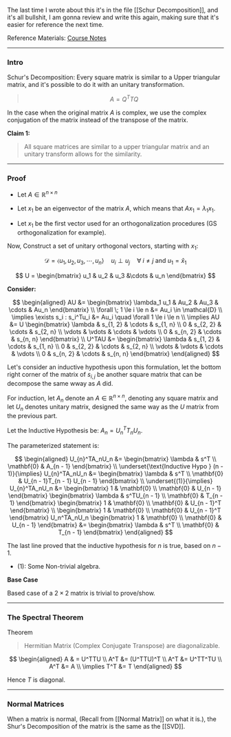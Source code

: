  The last time I wrote about this it's in the file [[Schur Decomposition]], and it's all bullshit, I am gonna review and write this again, making sure that it's easier for reference the next time. 
 
Reference Materials: [Course Notes](http://pfister.ee.duke.edu/courses/ecen601/notes_ch8.pdf)

---
### **Intro**

Schur's Decomposition: Every square matrix is similar to a Upper triangular matrix, and it's possible to do it with an unitary transformation. 

> $$A = Q^TTQ$$

In the case when the original matrix $A$ is complex, we use the complex conjugation of the matrix instead of the transpose of the matrix. 

**Claim 1:** 

> All square matrices are similar to a upper triangular matrix and an unitary transform allows for the similarity. 


---
### **Proof**

* Let $A \in \mathbb{R}^{n\times n}$

* Let $x_1$ be an eigenvector of the matrix $A$, which means that $Ax_1 = \lambda_1 x_1$.

* Let $x_1$ be the first vector used for an orthogonalization procedures (GS orthogonalization for example). 

Now, Construct a set of unitary orthogonal vectors, starting with $x_1$: 

$$
\mathcal{D} = \langle u_1, u_2, u_3, \cdots, u_n\rangle \quad u_i \perp u_j \quad \forall \; i \neq j \text{ and } u_1 = \hat{x}_1
$$

$$
U = \begin{bmatrix}
    u_1 & u_2 & u_3 &\cdots & u_n 
\end{bmatrix}
$$

**Consider:** 

$$
\begin{aligned}
    AU &= \begin{bmatrix}
        \lambda_1 u_1 & Au_2 & Au_3 & \cdots & Au_n 
    \end{bmatrix}
    \\
    \forall \; 1 \le i \le n &= 
    Au_i \in \mathcal{D}
    \\
    \implies 
    \exists s_i : s_i^Tu_i &= Au_i \quad \forall 1 \le i \le n
    \\
    \implies 
    AU &= U \begin{bmatrix}
        \lambda & s_{1, 2} & \cdots & s_{1, n}
        \\
        0 & s_{2, 2} & \cdots & s_{2, n}
        \\
        \vdots & \vdots & \cdots & \vdots
        \\
        0 & s_{n, 2} & \cdots & s_{n, n}
    \end{bmatrix}
    \\
    U^TAU &= \begin{bmatrix}
        \lambda & s_{1, 2} & \cdots & s_{1, n}
        \\
        0 & s_{2, 2} & \cdots & s_{2, n}
        \\
        \vdots & \vdots & \cdots & \vdots
        \\
        0 & s_{n, 2} & \cdots & s_{n, n}
    \end{bmatrix}
\end{aligned}
$$

Let's consider an inductive hypothesis upon this formulation, let the bottom right corner of the matrix of $s_{i, j}$ be another square matrix that can be decompose the same wway as $A$ did. 

For induction, let $A_n$ denote an $A \in \mathbb{R}^{n\times n}$, denoting any square matrix and let $U_n$ denotes unitary matrix, designed the same way as the $U$ matrix from the previous part. 

Let the Inductive Hypothesis be: $A_n = U_n^T T_n U_{n}$. 

The parameterized statement is: 

$$
\begin{aligned}
    U_{n}^TA_nU_n &= 
    \begin{bmatrix}
        \lambda & s^T 
        \\
        \mathbf{0} & A_{n - 1} 
    \end{bmatrix}
    \\
    \underset{\text{Inductive Hypo } (n - 1)}{\implies}
    U_{n}^TA_nU_n &= 
    \begin{bmatrix}
        \lambda & s^T
        \\
        \mathbf{0} & U_{n - 1}T_{n - 1} U_{n - 1}
    \end{bmatrix}
    \\
    \underset{(1)}{\implies}
    U_{n}^TA_nU_n &= 
    \begin{bmatrix}
        1 & \mathbf{0}
        \\
        \mathbf{0} & U_{n - 1}
    \end{bmatrix}
    \begin{bmatrix}
        \lambda & s^TU_{n - 1}
        \\
        \mathbf{0} & T_{n - 1}
    \end{bmatrix}
    \begin{bmatrix}
        1 & \mathbf{0}
        \\
        \mathbf{0} & U_{n - 1}^T
    \end{bmatrix}
    \\
    \begin{bmatrix}
        1 & \mathbf{0}
        \\
        \mathbf{0} & U_{n - 1}^T
    \end{bmatrix}
    U_n^TA_nU_n 
    \begin{bmatrix}
        1 & \mathbf{0}
        \\
        \mathbf{0} & U_{n - 1}
    \end{bmatrix}
    &= 
    \begin{bmatrix}
        \lambda & s^T 
        \\
        \mathbf{0} & T_{n - 1}
    \end{bmatrix}  
\end{aligned}
$$

The last line proved that the inductive hypothesis for $n$ is true, based on $n - 1$. 

* (1): Some Non-trivial algebra. 

**Base Case**

Based case of a $2 \times 2$ matrix is trivial to prove/show. 

---
### **The Spectral Theorem**

Theorem 

> Hermitian Matrix (Complex Conjugate Transpose) are diagonalizable. 

$$
\begin{aligned}
    A & = U^TTU    
    \\
    A^T &= (U^TTU)^T
    \\
    A^T &= U^TT^TU
    \\
    A^T &= A 
    \\
    \implies 
    T^T &= T
\end{aligned}
$$

Hence $T$ is diagonal. 

---
### **Normal Matrices**

When a matrix is normal, (Recall from [[Normal Matrix]] on what it is.), the Shur's Decomposition of the matrix is the same as the [[SVD]]. 


 